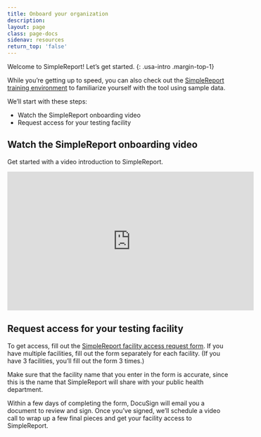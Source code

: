 ```yaml
---
title: Onboard your organization
description:
layout: page
class: page-docs
sidenav: resources
return_top: 'false'
---
```


Welcome to SimpleReport! Let’s get started.
{: .usa-intro .margin-top-1}

<div class="usa-alert usa-alert--info">
  <div class="usa-alert__body">
    <p class="usa-alert__text">While you’re getting up to speed, you can also check out the <a href="https://training.simplereport.gov/app">SimpleReport training environment</a> to familiarize yourself with the tool using sample data.</p>
  </div>
</div>

<!-- <div class="usa-summary-box" role="complementary">
  <div class="usa-summary-box__body">
    <h3 class="usa-summary-box__heading">We’ll start with these steps:</h3>
    <div class="usa-summary-box__text">
      <ul class="usa-list">
        <li>Watch the SimpleReport onboarding video</li>
        <li>Request access for your testing facility</li>
      </ul>
    </div>
  </div>
</div> -->

We’ll start with these steps:
- Watch the SimpleReport onboarding video
- Request access for your testing facility

## Watch the SimpleReport onboarding video
Get started with a video introduction to SimpleReport.

<div class="usa-embed-container">
  <iframe width="560" height="315" src="https://www.youtube.com/embed/3YsfDprX2aw" frameborder="0" allow="accelerometer; autoplay; clipboard-write; encrypted-media; gyroscope; picture-in-picture" allowfullscreen></iframe>
</div>

## Request access for your testing facility
To get access, fill out the [SimpleReport facility access request form](https://airtable.com/shrekmUp6PNvVbHAJ). If you have multiple facilities, fill out the form separately for each facility. (If you have 3 facilities, you’ll fill out the form 3 times.)

Make sure that the facility name that you enter in the form is accurate, since this is the name that SimpleReport will share with your public health department.

Within a few days of completing the form, DocuSign will email you a document to review and sign. Once you’ve signed, we’ll schedule a video call to wrap up a few final pieces and get your facility access to SimpleReport.
